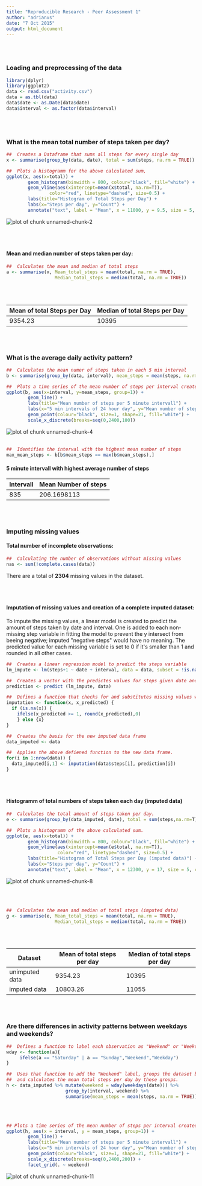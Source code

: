 ```yaml
---
title: "Reproducible Research - Peer Assessment 1"
author: "adrianvs"
date: "7 Oct 2015"
output: html_document
---
```


<br><br>

### Loading and preprocessing of the data  


```r
library(dplyr)
library(ggplot2)
data <- read.csv("activity.csv")
data = as.tbl(data)
data$date <- as.Date(data$date)
data$interval <- as.factor(data$interval)
```
  
<br><br>


### What is the mean total number of steps taken per day?  

```r
##  Creates a Dataframe that sums all steps for every single day
x <- summarise(group_by(data, date), total = sum(steps, na.rm = TRUE))

##  Plots a histogramm for the above calculated sum,
ggplot(x, aes(x=total)) +
        geom_histogram(binwidth = 800, colour="black", fill="white") +
        geom_vline(aes(xintercept=mean(x$total, na.rm=T)), 
                color="red", linetype="dashed", size=0.5) +
        labs(title="Histogram of Total Steps per Day") +
        labs(x="Steps per day", y="Count") +
        annotate("text", label = "Mean", x = 11000, y = 9.5, size = 5, color="red")
```

![plot of chunk unnamed-chunk-2](figure/unnamed-chunk-2-1.png) 

<br><br>

#### Mean and median number of steps taken per day:  

```r
##  Calculates the mean and median of total steps
a <- summarise(x, Mean_total_steps = mean(total, na.rm = TRUE), 
                  Median_total_steps = median(total, na.rm = TRUE))
```

<br><br>

Mean of total Steps per Day        | Median of total Steps per Day
-----------------------------------|-------------------------------
9354.23|10395

<br><br>
  
### What is the average daily activity pattern?


```r
##  Calculates the mean numer of steps taken in each 5 min interval
b <- summarise(group_by(data, interval), mean_steps = mean(steps, na.rm = TRUE))

##  Plots a time series of the mean number of steps per interval created above
ggplot(b, aes(x=interval, y=mean_steps, group=1)) +
        geom_line() +
        labs(title="Mean number of steps per 5 minute intervall") + 
        labs(x="5 min intervals of 24 hour day", y="Mean number of steps") +
        geom_point(colour="black", size=1, shape=21, fill="white") +
        scale_x_discrete(breaks=seq(0,2400,100))
```

![plot of chunk unnamed-chunk-4](figure/unnamed-chunk-4-1.png) 
<br><br>

```r
##  Identifies the interval with the highest mean number of steps
max_mean_steps <- b[b$mean_steps == max(b$mean_steps),]
```



#### 5 minute intervall with highest average number of steps
Intervall       |Mean Number of steps
----------------------|---------------------
835 |206.1698113

<br><br>

### Imputing missing values   

#### Total number of incomplete observations:

```r
##  Calculating the number of observations without missing values
nas <- sum(!complete.cases(data))
```

There are a total of **2304** missing values in the dataset.

<br><br>

#### Imputation of missing values and creation of a complete imputed dataset:   

To impute the missing values, a linear model is created to predict the amount of steps taken by
date and interval. One is added to each non-missing step variable in fitting the model to prevent 
the y intersect from beeing negative; imputed "negative steps" would have no meaning. The predicted 
value for each missing variable is set to 0 if it's smaller than 1 and rounded in all other cases.


```r
##  Creates a linear regression model to predict the steps variable
lm_impute <- lm(steps+1 ~ date + interval, data = data, subset = !is.na(data$steps))

##  Creates a vector with the predictes values for steps given date and interval
prediction <- predict (lm_impute, data) 

##  Defines a function that checks for and substitutes missing values with their predicted values.
imputation <- function(x, x_predicted) {
  if (is.na(x)) { 
    ifelse(x_predicted >= 1, round(x_predicted),0)
    } else {x}                                
}

##  Creates the basis for the new imputed data frame
data_imputed <- data

##  Applies the above defiened function to the new data frame.
for(i in 1:nrow(data)) {
  data_imputed[i,1] <- imputation(data$steps[i], prediction[i])
}
```

<br><br>

#### Histogramm of total numbers of steps taken each day (imputed data)


```r
##  Calculates the total amount of steps taken per day.
e <- summarise(group_by(data_imputed, date), total = sum(steps,na.rm=T))

##  Plots a histogramm of the above calculated sum.
ggplot(e, aes(x=total)) +
        geom_histogram(binwidth = 800, colour="black", fill="white") +
        geom_vline(aes(xintercept=mean(e$total, na.rm=T)), 
                   color="red", linetype="dashed", size=0.5) +
        labs(title="Histogram of Total Steps per Day (imputed data)") +
        labs(x="Steps per day", y="Count") +
        annotate("text", label = "Mean", x = 12300, y = 17, size = 5, color="red")
```

![plot of chunk unnamed-chunk-8](figure/unnamed-chunk-8-1.png) 

<br><br>


```r
##  Calculates the mean and median of total steps (imputed data)
g <- summarise(e, Mean_total_steps = mean(total, na.rm = TRUE), 
                  Median_total_steps = median(total, na.rm = TRUE))
```

<br><br>
 
Dataset        |Mean of total steps per day        | Median of total steps per day     
---------------|-----------------------------------|-----------------------------------
unimputed data |9354.23|10395
imputed data   |10803.26|11055

<br><br>

### Are there differences in activity patterns between weekdays and weekends?    


```r
##  Defines a function to label each observation as "Weekend" or "Weekday".
wday <- function(a){
     ifelse(a == "Saturday" | a == "Sunday","Weekend","Weekday")   
}

##  Uses that function to add the "Weekend" label, groups the dataset by interval and the new label
##  and calculates the mean total steps per day by these groups.
h <- data_imputed %>% mutate(weekend = wday(weekdays(date))) %>% 
                      group_by(interval, weekend) %>% 
                      summarise(mean_steps = mean(steps, na.rm = TRUE))
```

<br><br>


```r
## Plots a time series of the mean number of steps per interval created above for each "Weekend" label.
ggplot(h, aes(x = interval, y = mean_steps, group=1)) +
        geom_line() +
        labs(title="Mean number of steps per 5 minute intervall") + 
        labs(x="5 min intervals of 24 hour day", y="Mean number of steps") +
        geom_point(colour="black", size=1, shape=21, fill="white") +
        scale_x_discrete(breaks=seq(0,2400,200)) +
        facet_grid(. ~ weekend)
```

![plot of chunk unnamed-chunk-11](figure/unnamed-chunk-11-1.png) 

<br><br>

